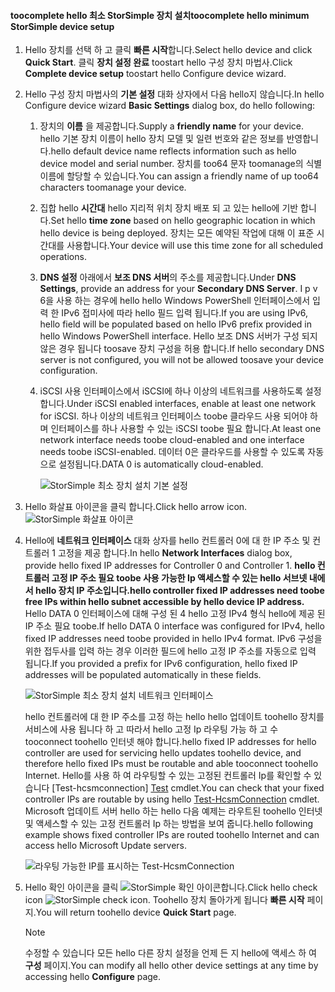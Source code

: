 <!--author=alkohli last changed: 9/17/15-->

#### <a name="toocomplete-hello-minimum-storsimple-device-setup"></a><span data-ttu-id="7d6f5-101">toocomplete hello 최소 StorSimple 장치 설치</span><span class="sxs-lookup"><span data-stu-id="7d6f5-101">toocomplete hello minimum StorSimple device setup</span></span>
1. <span data-ttu-id="7d6f5-102">Hello 장치를 선택 하 고 클릭 **빠른 시작**합니다.</span><span class="sxs-lookup"><span data-stu-id="7d6f5-102">Select hello device and click **Quick Start**.</span></span> <span data-ttu-id="7d6f5-103">클릭 **장치 설정 완료** toostart hello 구성 장치 마법사.</span><span class="sxs-lookup"><span data-stu-id="7d6f5-103">Click **Complete device setup** toostart hello Configure device wizard.</span></span>
2. <span data-ttu-id="7d6f5-104">Hello 구성 장치 마법사의 **기본 설정** 대화 상자에서 다음 hello지 않습니다.</span><span class="sxs-lookup"><span data-stu-id="7d6f5-104">In hello Configure device wizard **Basic Settings** dialog box, do hello following:</span></span>
   
   1. <span data-ttu-id="7d6f5-105">장치의 **이름** 을 제공합니다.</span><span class="sxs-lookup"><span data-stu-id="7d6f5-105">Supply a **friendly name** for your device.</span></span> <span data-ttu-id="7d6f5-106">hello 기본 장치 이름이 hello 장치 모델 및 일련 번호와 같은 정보를 반영합니다.</span><span class="sxs-lookup"><span data-stu-id="7d6f5-106">hello default device name reflects information such as hello device model and serial number.</span></span> <span data-ttu-id="7d6f5-107">장치를 too64 문자 toomanage의 식별 이름에 할당할 수 있습니다.</span><span class="sxs-lookup"><span data-stu-id="7d6f5-107">You can assign a friendly name of up too64 characters toomanage your device.</span></span>
   2. <span data-ttu-id="7d6f5-108">집합 hello **시간대** hello 지리적 위치 장치 배포 되 고 있는 hello에 기반 합니다.</span><span class="sxs-lookup"><span data-stu-id="7d6f5-108">Set hello **time zone** based on hello geographic location in which hello device is being deployed.</span></span> <span data-ttu-id="7d6f5-109">장치는 모든 예약된 작업에 대해 이 표준 시간대를 사용합니다.</span><span class="sxs-lookup"><span data-stu-id="7d6f5-109">Your device will use this time zone for all scheduled operations.</span></span>
   3. <span data-ttu-id="7d6f5-110">**DNS 설정** 아래에서 **보조 DNS 서버**의 주소를 제공합니다.</span><span class="sxs-lookup"><span data-stu-id="7d6f5-110">Under **DNS Settings**, provide an address for your **Secondary DNS Server**.</span></span> <span data-ttu-id="7d6f5-111">I p v 6을 사용 하는 경우에 hello hello Windows PowerShell 인터페이스에서 입력 한 IPv6 접미사에 따라 hello 필드 입력 됩니다.</span><span class="sxs-lookup"><span data-stu-id="7d6f5-111">If you are using IPv6, hello field will be populated based on hello IPv6 prefix provided in hello Windows PowerShell interface.</span></span> 
      <span data-ttu-id="7d6f5-112">Hello 보조 DNS 서버가 구성 되지 않은 경우 됩니다 toosave 장치 구성을 허용 합니다.</span><span class="sxs-lookup"><span data-stu-id="7d6f5-112">If hello secondary DNS server is not configured, you will not be allowed toosave your device configuration.</span></span>
   4. <span data-ttu-id="7d6f5-113">iSCSI 사용 인터페이스에서 iSCSI에 하나 이상의 네트워크를 사용하도록 설정합니다.</span><span class="sxs-lookup"><span data-stu-id="7d6f5-113">Under iSCSI enabled interfaces, enable at least one network for iSCSI.</span></span> <span data-ttu-id="7d6f5-114">하나 이상의 네트워크 인터페이스 toobe 클라우드 사용 되어야 하며 인터페이스를 하나 사용할 수 있는 iSCSI toobe 필요 합니다.</span><span class="sxs-lookup"><span data-stu-id="7d6f5-114">At least one network interface needs toobe cloud-enabled and one interface needs toobe iSCSI-enabled.</span></span> <span data-ttu-id="7d6f5-115">데이터 0은 클라우드를 사용할 수 있도록 자동으로 설정됩니다.</span><span class="sxs-lookup"><span data-stu-id="7d6f5-115">DATA 0 is automatically cloud-enabled.</span></span>
      
      ![StorSimple 최소 장치 설치 기본 설정](./media/storsimple-complete-minimum-device-setup-u1/HCS_MinDeviceSetupBasicSettings1-include.png)
3. <span data-ttu-id="7d6f5-117">Hello 화살표 아이콘을 클릭 합니다.</span><span class="sxs-lookup"><span data-stu-id="7d6f5-117">Click hello arrow icon.</span></span> ![StorSimple 화살표 아이콘](./media/storsimple-complete-minimum-device-setup/HCS_ArrowIcon-include.png)
4. <span data-ttu-id="7d6f5-119">Hello에 **네트워크 인터페이스** 대화 상자를 hello 컨트롤러 0에 대 한 IP 주소 및 컨트롤러 1 고정을 제공 합니다.</span><span class="sxs-lookup"><span data-stu-id="7d6f5-119">In hello **Network Interfaces** dialog box, provide hello fixed IP addresses for Controller 0 and Controller 1.</span></span> <span data-ttu-id="7d6f5-120">**hello 컨트롤러 고정 IP 주소 필요 toobe 사용 가능한 Ip 액세스할 수 있는 hello 서브넷 내에서 hello 장치 IP 주소입니다.**</span><span class="sxs-lookup"><span data-stu-id="7d6f5-120">**hello controller fixed IP addresses need toobe free IPs within hello subnet accessible by hello device IP address.**</span></span> <span data-ttu-id="7d6f5-121">Hello DATA 0 인터페이스에 대해 구성 된 4 hello 고정 IPv4 형식 hello에 제공 된 IP 주소 필요 toobe.</span><span class="sxs-lookup"><span data-stu-id="7d6f5-121">If hello DATA 0 interface was configured for IPv4, hello fixed IP addresses need toobe provided in hello IPv4 format.</span></span> <span data-ttu-id="7d6f5-122">IPv6 구성을 위한 접두사를 입력 하는 경우 이러한 필드에 hello 고정 IP 주소를 자동으로 입력 됩니다.</span><span class="sxs-lookup"><span data-stu-id="7d6f5-122">If you provided a prefix for IPv6 configuration, hello fixed IP addresses will be populated automatically in these fields.</span></span>

    ![StorSimple 최소 장치 설치 네트워크 인터페이스](./media/storsimple-complete-minimum-device-setup-u1/HCS_MinDeviceSetupNetworkInterfaces2-include.png)

    <span data-ttu-id="7d6f5-124">hello 컨트롤러에 대 한 IP 주소를 고정 하는 hello hello 업데이트 toohello 장치를 서비스에 사용 됩니다 하 고 따라서 hello 고정 Ip 라우팅 가능 하 고 수 tooconnect toohello 인터넷 해야 합니다.</span><span class="sxs-lookup"><span data-stu-id="7d6f5-124">hello fixed IP addresses for hello controller are used for servicing hello updates toohello device, and therefore hello fixed IPs must be routable and able tooconnect toohello Internet.</span></span> <span data-ttu-id="7d6f5-125">Hello를 사용 하 여 라우팅할 수 있는 고정된 컨트롤러 Ip를 확인할 수 있습니다 [Test-hcsmconnection] [ Test] cmdlet.</span><span class="sxs-lookup"><span data-stu-id="7d6f5-125">You can check that your fixed controller IPs are routable by using hello [Test-HcsmConnection][Test] cmdlet.</span></span> <span data-ttu-id="7d6f5-126">Microsoft 업데이트 서버 hello 하는 hello 다음 예제는 라우트된 toohello 인터넷 및 액세스할 수 있는 고정 컨트롤러 Ip 하는 방법을 보여 줍니다.</span><span class="sxs-lookup"><span data-stu-id="7d6f5-126">hello following example shows fixed controller IPs are routed toohello Internet and can access hello Microsoft Update servers.</span></span> 

     ![라우팅 가능한 IP를 표시하는 Test-HcsmConnection](./media/storsimple-complete-minimum-device-setup-u1/Test-HcsmConnectionOutputRegisteredDevice.png)

1. <span data-ttu-id="7d6f5-128">Hello 확인 아이콘을 클릭 ![StorSimple 확인 아이콘](./media/storsimple-complete-minimum-device-setup/HCS_CheckIcon-include.png)합니다.</span><span class="sxs-lookup"><span data-stu-id="7d6f5-128">Click hello check icon ![StorSimple check icon](./media/storsimple-complete-minimum-device-setup/HCS_CheckIcon-include.png).</span></span>
   <span data-ttu-id="7d6f5-129">Toohello 장치 돌아가게 됩니다 **빠른 시작** 페이지.</span><span class="sxs-lookup"><span data-stu-id="7d6f5-129">You will return toohello device **Quick Start** page.</span></span>
   
   > [!NOTE]
   > <span data-ttu-id="7d6f5-130">수정할 수 있습니다 모든 hello 다른 장치 설정을 언제 든 지 hello에 액세스 하 여 **구성** 페이지.</span><span class="sxs-lookup"><span data-stu-id="7d6f5-130">You can modify all hello other device settings at any time by accessing hello **Configure** page.</span></span>
   > 
   > 

<!--Link reference-->
[Test]: https://technet.microsoft.com/library/dn715782(v=wps.630).aspx